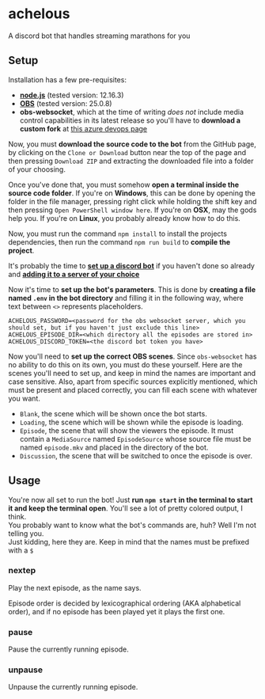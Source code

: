 # achelous

A discord bot that handles streaming marathons for you

## Setup

Installation has a few pre-requisites:

- **[node.js](https://nodejs.org/en/download/)** (tested version: 12.16.3)
- **[OBS](https://obsproject.com/)** (tested version: 25.0.8)
- **obs-websocket**, which at the time of writing _does not_ include media control capabilities in its latest release
  so you'll have to **download a custom fork** at [this azure devops page](https://dev.azure.com/Palakis/obs-websocket/_build/results?buildId=1282&view=artifacts&type=publishedArtifacts)

Now, you must **download the source code to the bot** from the GitHub page, by clicking on the `Clone or Download` button near the top of the page and then pressing `Download ZIP` and extracting the downloaded file into a folder of your choosing.

Once you've done that, you must somehow **open a terminal inside the source code folder**.
If you're on **Windows**, this can be done by opening the folder in the file manager, pressing right click while holding the shift key
and then pressing `Open PowerShell window here`. If you're on **OSX**, may the gods help you. If you're on **Linux**, you probably already know how to do this.

Now, you must run the command `npm install` to install the projects dependencies, then run the command `npm run build` to **compile the project**.

It's probably the time to **[set up a discord bot](https://discordjs.guide/preparations/setting-up-a-bot-application.html#creating-your-bot)** if you haven't done so already and **[adding it to a server of your choice](https://discordjs.guide/preparations/adding-your-bot-to-servers.html)**

Now it's time to **set up the bot's parameters**.
This is done by **creating a file named `.env` in the bot directory** and filling it in the following way, where text between `<>` represents placeholders.

```dotenv
ACHELOUS_PASSWORD=<password for the obs websocket server, which you should set, but if you haven't just exclude this line>
ACHELOUS_EPISODE_DIR=<which directory all the episodes are stored in>
ACHELOUS_DISCORD_TOKEN=<the discord bot token you have>
```

Now you'll need to **set up the correct OBS scenes**. Since `obs-websocket` has no ability to do this on its own, you must do these yourself.
Here are the scenes you'll need to set up, and keep in mind the names are important and case sensitive.
Also, apart from specific sources explicitly mentioned, which must be present and placed correctly, you can fill each scene with whatever you want.

- `Blank`, the scene which will be shown once the bot starts.
- `Loading`, the scene which will be shown while the episode is loading.
- `Episode`, the scene that will show the viewers the episode.
  It must contain a `MediaSource` named `EpisodeSource` whose source file must be named `episode.mkv` and placed in the directory of the bot.
- `Discussion`, the scene that will be switched to once the episode is over.

## Usage

You're now all set to run the bot! Just **run `npm start` in the terminal to start it and keep the terminal open**. You'll see a lot of pretty colored output, I think.  
You probably want to know what the bot's commands are, huh? Well I'm not telling you.  
Just kidding, here they are. Keep in mind that the names must be prefixed with a `$`

### nextep

Play the next episode, as the name says.

Episode order is decided by lexicographical ordering (AKA alphabetical order), and if no episode has been played yet it plays the first one.

### pause

Pause the currently running episode.

### unpause

Unpause the currently running episode.
